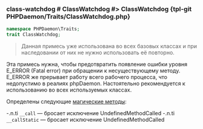 ### class-watchdog # ClassWatchdog #> ClassWatchdog {tpl-git PHPDaemon/Traits/ClassWatchdog.php}

```php
namespace PHPDaemon\Traits;
trait ClassWatchdog;
```

> Данная примесь уже использована во всех базовых классах и при наследовании от них не нужно использовать её повторно.

Эта примесь нужна, чтобы предотвратить появление ошибки уровня E_ERROR (Fatal error) при обращении к несуществующему методу. E_ERROR же прерывает работу всего рабочего процесса, что недопустимо в реалиях phpDaemon. Настоятельно рекомендуется к использованию во всех используемых классах.


Определены следующие [магические методы](http://php.net/language.oop5.magic):

-.n.ti `__call` — бросает исключение UndefinedMethodCalled
-.n.ti `__callStatic` — бросает исключение UndefinedMethodCalled
